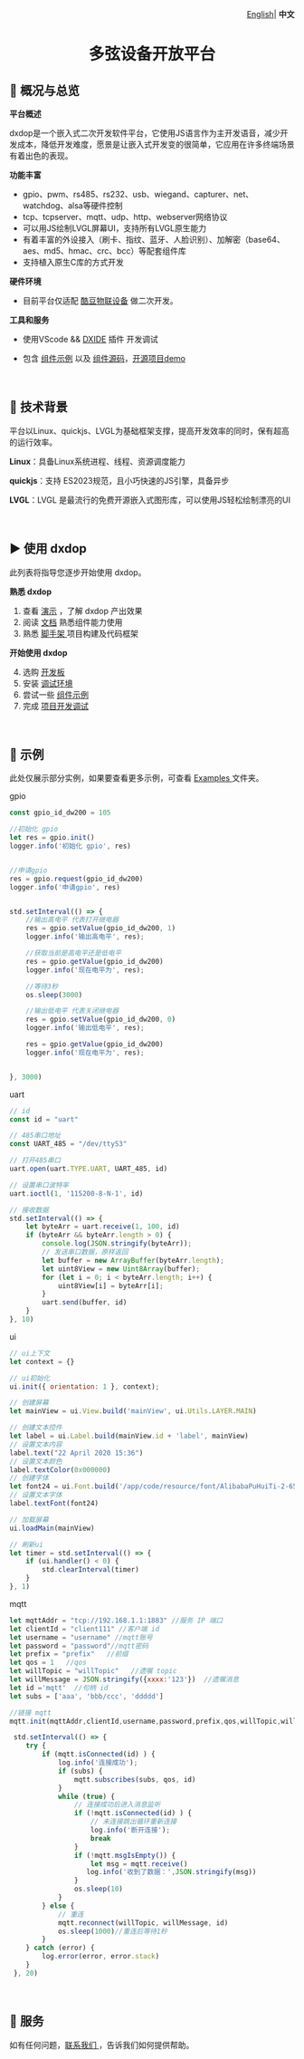 <p align="right">
    <a href="../README.md">English</a>| <b>中文</b>
</p>

 <h1 align="center">多弦设备开放平台</h1>


📒 概况与总览
-------------

**平台概述**

dxdop是一个嵌入式二次开发软件平台，它使用JS语言作为主开发语音，减少开发成本，降低开发难度，愿景是让嵌入式开发变的很简单，它应用在许多终端场景有着出色的表现。



**功能丰富** 

- gpio、pwm、rs485、rs232、usb、wiegand、capturer、net、watchdog、alsa等硬件控制
- tcp、tcpserver、mqtt、udp、http、webserver网络协议
- 可以用JS绘制LVGL屏幕UI，支持所有LVGL原生能力
- 有着丰富的外设接入（刷卡、指纹、蓝牙、人脸识别）、加解密（base64、aes、md5、hmac、crc、bcc）等配套组件库
- 支持植入原生C库的方式开发


**硬件环境**

- 目前平台仅适配 <a href="https://koodle.cn/" target="_blank">酷豆物联设备</a> 做二次开发。


**工具和服务**

- 使用VScode && <a href="https://marketplace.visualstudio.com/items?itemName=dxide.dxide" target="_blank">DXIDE</a> 插件 开发调试

- 包含 <a href="./examples/dw200/" target="_blank">组件示例</a> 以及 <a href="./src/README_CN.md" target="_blank">组件源码</a>，<a href="./demos/README_CN.md" target="_blank">开源项目demo</a>

<br>

🚀 技术背景
-------

平台以Linux、quickjs、LVGL为基础框架支撑，提高开发效率的同时，保有超高的运行效率。

**Linux**：具备Linux系统进程、线程、资源调度能力

**quickjs**：支持 ES2023规范，且小巧快速的JS引擎，具备异步

**LVGL**：LVGL 是最流行的免费开源嵌入式图形库，可以使用JS轻松绘制漂亮的UI


<br>

▶️ 使用 dxdop
---------------

此列表将指导您逐步开始使用 dxdop。


**熟悉 dxdop** 

1. 查看 <a href="" target="_blank">演示</a> ，了解 dxdop 产出效果
2. 阅读 <a href="./src/README_CN.md" target="_blank">文档</a> 熟悉组件能力使用
3. 熟悉 <a href="" target="_blank">脚手架 </a> 项目构建及代码框架


**开始使用 dxdop**

4. 选购 <a href="https://koodle.cn/" target="_blank">开发板</a>
5. 安装 <a href="https://marketplace.visualstudio.com/items?itemName=dxide.dxide" target="_blank">调试环境</a>
6. 尝试一些 <a href="./examples/" target="_blank">组件示例</a>
7. 完成 <a href="" target="_blank">项目开发调试</a>



<br>

🤖 示例
-------

此处仅展示部分实例，如果要查看更多示例，可查看 <a href="./examples/" target="_blank">Examples </a> 文件夹。

gpio

```JavaScript
const gpio_id_dw200 = 105

//初始化 gpio
let res = gpio.init()
logger.info('初始化 gpio', res)


//申请gpio
res = gpio.request(gpio_id_dw200)
logger.info('申请gpio', res)


std.setInterval(() => {
    //输出高电平 代表打开继电器
    res = gpio.setValue(gpio_id_dw200, 1)
    logger.info('输出高电平', res);

    //获取当前是高电平还是低电平
    res = gpio.getValue(gpio_id_dw200)
    logger.info('现在电平为', res);

    //等待3秒
    os.sleep(3000)

    //输出低电平 代表关闭继电器
    res = gpio.setValue(gpio_id_dw200, 0)
    logger.info('输出低电平', res);

    res = gpio.getValue(gpio_id_dw200)
    logger.info('现在电平为', res);


}, 3000)

```

uart

```JavaScript
// id
const id = "uart"

// 485串口地址
const UART_485 = "/dev/ttyS3"

// 打开485串口
uart.open(uart.TYPE.UART, UART_485, id)

// 设置串口波特率
uart.ioctl(1, '115200-8-N-1', id)

// 接收数据
std.setInterval(() => {
    let byteArr = uart.receive(1, 100, id)
    if (byteArr && byteArr.length > 0) {
        console.log(JSON.stringify(byteArr));
        // 发送串口数据，原样返回
        let buffer = new ArrayBuffer(byteArr.length);
        let uint8View = new Uint8Array(buffer);
        for (let i = 0; i < byteArr.length; i++) {
            uint8View[i] = byteArr[i];
        }
        uart.send(buffer, id)
    }
}, 10)
```

ui

```JavaScript
// ui上下文
let context = {}

// ui初始化
ui.init({ orientation: 1 }, context);

// 创建屏幕
let mainView = ui.View.build('mainView', ui.Utils.LAYER.MAIN)

// 创建文本控件
let label = ui.Label.build(mainView.id + 'label', mainView)
// 设置文本内容
label.text("22 April 2020 15:36")
// 设置文本颜色
label.textColor(0x000000)
// 创建字体
let font24 = ui.Font.build('/app/code/resource/font/AlibabaPuHuiTi-2-65-Medium.ttf', 24, ui.Utils.FONT_STYLE.NORMAL)
// 设置文本字体
label.textFont(font24)

// 加载屏幕
ui.loadMain(mainView)

// 刷新ui
let timer = std.setInterval(() => {
    if (ui.handler() < 0) {
        std.clearInterval(timer)
    }
}, 1)

```

mqtt

```JavaScript
let mqttAddr = "tcp://192.168.1.1:1883" //服务 IP 端口
let clientId = "client111" //客户端 id
let username = "username" //mqtt账号
let password = "password"//mqtt密码
let prefix = "prefix"   //前缀
let qos = 1   //qos
let willTopic = "willTopic"   //遗嘱 topic
let willMessage = JSON.stringify({xxxx:'123'})  //遗嘱消息
let id ='mqtt'  //句柄 id
let subs = ['aaa', 'bbb/ccc', 'ddddd']

//链接 mqtt
mqtt.init(mqttAddr,clientId,username,password,prefix,qos,willTopic,willMessage,id)

 std.setInterval(() => {
    try {
        if (mqtt.isConnected(id) ) {
            log.info('连接成功');
            if (subs) {
                mqtt.subscribes(subs, qos, id)
            }
            while (true) {
                // 连接成功后进入消息监听
                if (!mqtt.isConnected(id) ) {
                    // 未连接跳出循环重新连接
                    log.info('断开连接');
                    break
                }
                if (!mqtt.msgIsEmpty()) {
                    let msg = mqtt.receive()
                   log.info('收到了数据：',JSON.stringify(msg))
                }
                os.sleep(10)
            }
        } else {
            // 重连
            mqtt.reconnect(willTopic, willMessage, id)
            os.sleep(1000)//重连后等待1秒
        }
    } catch (error) {
        log.error(error, error.stack)
    }
 }, 20)

```

<br>

🤝 服务
-------

如有任何问题，<a href="https://koodle.cn/index.php/contact-us/" target="_blank">联系我们 </a> ，告诉我们如何提供帮助。

